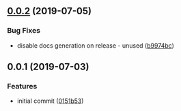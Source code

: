 <a name="0.0.2"></a>
## [0.0.2](https://github.com/ipfs-shipyard/js-ipfs-http-client-lite/compare/v0.0.1...v0.0.2) (2019-07-05)


### Bug Fixes

* disable docs generation on release - unused ([b9974bc](https://github.com/ipfs-shipyard/js-ipfs-http-client-lite/commit/b9974bc))



<a name="0.0.1"></a>
## 0.0.1 (2019-07-03)


### Features

* initial commit ([0151b53](https://github.com/ipfs-shipyard/js-ipfs-http-client-lite/commit/0151b53))



